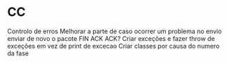 # CC

Controlo de erros
Melhorar a parte de caso ocorrer um problema no envio enviar de novo o pacote
FIN ACK ACK?
Criar exceções e fazer throw de exceções em vez de print de excecao
Criar classes por causa do numero da fase